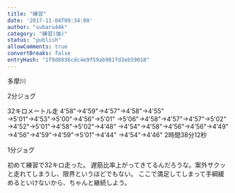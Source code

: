 ```yaml
---
title: "練習"
date: '2017-11-04T09:34:00'
author: "subaru44k"
category: "練習(強)"
status: "publish"
allowComments: true
convertBreaks: false
entryHash: "1f9d8036cdc4e9f59ab981fd3eb59018"
---
```

多摩川

2分ジョグ

32キロメートル走
4'58"→4'59"→4'57"→4'58"→4'55"
→5'01"→4'53"→5'00"→4'56"→5'01"
→5'06"→4'58"→4'57"→4'57"→5'02"
→4'52"→5'01"→4'58"→5'02"→4'48"
→4'54"→4'58"→4'56"→4'56"→4'49"
→4'56"→4'59"→4'59"→5'01"→4'44"
→4'54"→4'46"
2時間38分12秒

1分ジョグ

初めて練習で32キロ走った。
遅筋比率上がってきてるんだろうな。案外サクッと走れてしまうし、限界というほどでもない。
ここで満足してしまって手綱緩めるといけないから、ちゃんと継続しよう。
